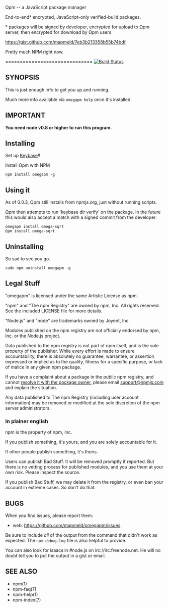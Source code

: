 Ωpm -- a JavaScript package manager

End-to-end\* encrypted, JavaScript-only verified-build packages.

\* packages will be signed by developer, encrypted for upload to Ωpm server, then encrypted for download by Ωpm users

https://gist.github.com/mapmeld/7eb3b213358b55b74bdf

Pretty much NPM right now.

==============================
[![Build Status](https://img.shields.io/travis/mapmeld/omegapm/master.svg)](https://travis-ci.org/mapmeld/omegpam)
## SYNOPSIS

This is just enough info to get you up and running.

Much more info available via `omegapm help` once it's installed.

## IMPORTANT

**You need node v0.8 or higher to run this program.**

## Installing

Set up <a href="https://keybase.io">Keybase</a>!!

Install Ωpm with NPM

    npm install omegapm -g

## Using it

As of 0.0.3, Ωpm still installs from npmjs.org, just without running scripts.

Ωpm then attempts to run 'keybase dir verify' on the package. In the future this would
also accept a match with a signed commit from the developer.

    omegapm install omega-sqrt
    Ωpm install omega-sqrt

## Uninstalling

So sad to see you go.

    sudo npm uninstall omegapm -g

## Legal Stuff

"omegapm" is licensed under the same Artistic License as npm.

"npm" and "The npm Registry" are owned by npm, Inc.
All rights reserved.  See the included LICENSE file for more details.

"Node.js" and "node" are trademarks owned by Joyent, Inc.

Modules published on the npm registry are not officially endorsed by
npm, Inc. or the Node.js project.

Data published to the npm registry is not part of npm itself, and is
the sole property of the publisher.  While every effort is made to
ensure accountability, there is absolutely no guarantee, warrantee, or
assertion expressed or implied as to the quality, fitness for a
specific purpose, or lack of malice in any given npm package.

If you have a complaint about a package in the public npm registry,
and cannot [resolve it with the package
owner](https://docs.npmjs.com/misc/disputes), please email
<support@npmjs.com> and explain the situation.

Any data published to The npm Registry (including user account
information) may be removed or modified at the sole discretion of the
npm server administrators.

### In plainer english

npm is the property of npm, Inc.

If you publish something, it's yours, and you are solely accountable
for it.

If other people publish something, it's theirs.

Users can publish Bad Stuff.  It will be removed promptly if reported.
But there is no vetting process for published modules, and you use
them at your own risk.  Please inspect the source.

If you publish Bad Stuff, we may delete it from the registry, or even
ban your account in extreme cases.  So don't do that.

## BUGS

When you find issues, please report them:

* web:
  <https://github.com/mapmeld/omegapm/issues>

Be sure to include *all* of the output from the command that didn't work
as expected.  The `npm-debug.log` file is also helpful to provide.

You can also look for isaacs in #node.js on irc://irc.freenode.net.  He
will no doubt tell you to put the output in a gist or email.

## SEE ALSO

* npm(1)
* npm-faq(7)
* npm-help(1)
* npm-index(7)
